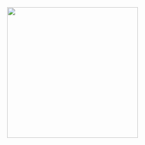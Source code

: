 <div id="container-principal" align="center">
  <img src="https://postimg.cc/V0tcnzGZ" width="300" align="center">
</div>

